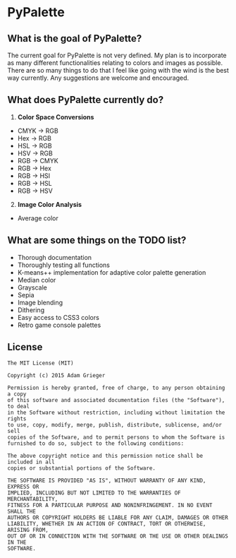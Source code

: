 # PyPalette

## What is the goal of PyPalette?
The current goal for PyPalette is not very defined. My plan is to incorporate as many different functionalities relating to colors and images as possible. There are so many things to do that I feel like going with the wind is the best way currently. Any suggestions are welcome and encouraged.

## What does PyPalette currently do?
1. **Color Space Conversions**
  - CMYK -> RGB
  - Hex -> RGB
  - HSL -> RGB
  - HSV -> RGB
  - RGB -> CMYK
  - RGB -> Hex
  - RGB -> HSI
  - RGB -> HSL
  - RGB -> HSV
2. **Image Color Analysis**
  - Average color

## What are some things on the TODO list?
- Thorough documentation
- Thoroughly testing all functions
- K-means++ implementation for adaptive color palette generation
- Median color
- Grayscale
- Sepia
- Image blending
- Dithering
- Easy access to CSS3 colors
- Retro game console palettes

## License
    The MIT License (MIT)

    Copyright (c) 2015 Adam Grieger

    Permission is hereby granted, free of charge, to any person obtaining a copy
    of this software and associated documentation files (the "Software"), to deal
    in the Software without restriction, including without limitation the rights
    to use, copy, modify, merge, publish, distribute, sublicense, and/or sell
    copies of the Software, and to permit persons to whom the Software is
    furnished to do so, subject to the following conditions:

    The above copyright notice and this permission notice shall be included in all
    copies or substantial portions of the Software.

    THE SOFTWARE IS PROVIDED "AS IS", WITHOUT WARRANTY OF ANY KIND, EXPRESS OR
    IMPLIED, INCLUDING BUT NOT LIMITED TO THE WARRANTIES OF MERCHANTABILITY,
    FITNESS FOR A PARTICULAR PURPOSE AND NONINFRINGEMENT. IN NO EVENT SHALL THE
    AUTHORS OR COPYRIGHT HOLDERS BE LIABLE FOR ANY CLAIM, DAMAGES OR OTHER
    LIABILITY, WHETHER IN AN ACTION OF CONTRACT, TORT OR OTHERWISE, ARISING FROM,
    OUT OF OR IN CONNECTION WITH THE SOFTWARE OR THE USE OR OTHER DEALINGS IN THE
    SOFTWARE.
